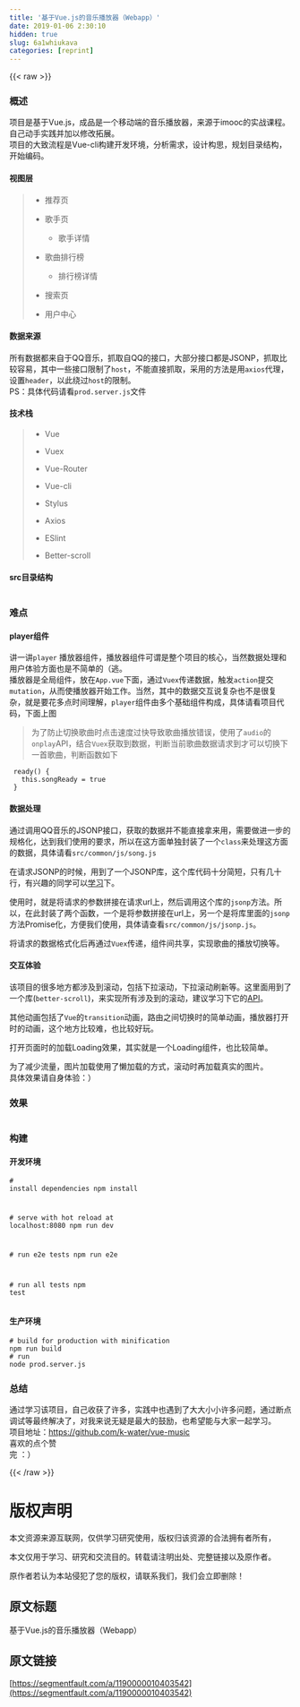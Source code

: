```yaml
---
title: '基于Vue.js的音乐播放器（Webapp）' 
date: 2019-01-06 2:30:10
hidden: true
slug: 6a1whiukava
categories: [reprint]
---
```


{{< raw >}}

                    
<h3 id="articleHeader0">概述</h3>
<p>项目是基于Vue.js，成品是一个移动端的音乐播放器，来源于imooc的实战课程。自己动手实践并加以修改拓展。<br>项目的大致流程是Vue-cli构建开发环境，分析需求，设计构思，规划目录结构，开始编码。</p>
<h4>视图层</h4>
<blockquote><ul>
<li><p>推荐页</p></li>
<li>
<p>歌手页</p>
<ul><li><p>歌手详情</p></li></ul>
</li>
<li>
<p>歌曲排行榜</p>
<ul><li><p>排行榜详情</p></li></ul>
</li>
<li><p>搜索页</p></li>
<li><p>用户中心</p></li>
</ul></blockquote>
<h4>数据来源</h4>
<p>所有数据都来自于QQ音乐，抓取自QQ的接口，大部分接口都是JSONP，抓取比较容易，其中一些接口限制了<code>host</code>，不能直接抓取，采用的方法是用<code>axios</code>代理，设置<code>header</code>，以此绕过<code>host</code>的限制。<br>PS：具体代码请看<code>prod.server.js</code>文件</p>
<h4>技术栈</h4>
<blockquote><ul>
<li><p>Vue</p></li>
<li><p>Vuex</p></li>
<li><p>Vue-Router</p></li>
<li><p>Vue-cli</p></li>
<li><p>Stylus</p></li>
<li><p>Axios</p></li>
<li><p>ESlint</p></li>
<li><p>Better-scroll</p></li>
</ul></blockquote>
<h4>src目录结构</h4>
<p><span class="img-wrap"><img data-src="/img/remote/1460000010403547" src="https://static.alili.tech/img/remote/1460000010403547" alt="" title="" style="cursor: pointer; display: inline;"></span></p>
<h3 id="articleHeader1">难点</h3>
<h4>player组件</h4>
<p>讲一讲<code>player</code>    播放器组件，播放器组件可谓是整个项目的核心，当然数据处理和用户体验方面也是不简单的（逃。<br>播放器是全局组件，放在<code>App.vue</code>下面，通过<code>Vuex</code>传递数据，触发<code>action</code>提交<code>mutation</code>，从而使播放器开始工作。当然，其中的数据交互说复杂也不是很复杂，就是要花多点时间理解，<code>player</code>组件由多个基础组件构成，具体请看项目代码，下面上图<br><span class="img-wrap"><img data-src="/img/remote/1460000010403548" src="https://static.alili.tech/img/remote/1460000010403548" alt="" title="" style="cursor: pointer;"></span></p>
<blockquote><p>为了防止切换歌曲时点击速度过快导致歌曲播放错误，使用了<code>audio</code>的<code>onplay</code>API，结合<code>Vuex</code>获取到数据，判断当前歌曲数据请求到才可以切换下一首歌曲，判断函数如下</p></blockquote>
<div class="widget-codetool" style="display:none;">
      <div class="widget-codetool--inner">
      <span class="selectCode code-tool" data-toggle="tooltip" data-placement="top" title="" data-original-title="全选"></span>
      <span type="button" class="copyCode code-tool" data-toggle="tooltip" data-placement="top" data-clipboard-text=" ready() {
   this.songReady = true
 }" title="" data-original-title="复制"></span>
      <span type="button" class="saveToNote code-tool" data-toggle="tooltip" data-placement="top" title="" data-original-title="放进笔记"></span>
      </div>
      </div><pre class="javascript hljs"><code class="javascript"> ready() {
   <span class="hljs-keyword">this</span>.songReady = <span class="hljs-literal">true</span>
 }</code></pre>
<h4>数据处理</h4>
<p>通过调用QQ音乐的JSONP接口，获取的数据并不能直接拿来用，需要做进一步的规格化，达到我们使用的要求，所以在这方面单独封装了一个<code>class</code>来处理这方面的数据，具体请看<code>src/common/js/song.js</code></p>
<p>在请求JSONP的时候，用到了一个JSONP库，这个库代码十分简短，只有几十行，有兴趣的同学可以<a href="https://github.com/webmodules/jsonp" rel="nofollow noreferrer" target="_blank">学习</a>下。</p>
<p>使用时，就是将请求的参数拼接在请求url上，然后调用这个库的<code>jsonp</code>方法。所以，在此封装了两个函数，一个是将参数拼接在url上，另一个是将库里面的<code>jsonp</code>方法Promise化，方便我们使用，具体请查看<code>src/common/js/jsonp.js</code>。</p>
<p>将请求的数据格式化后再通过<code>Vuex</code>传递，组件间共享，实现歌曲的播放切换等。</p>
<h4>交互体验</h4>
<p>该项目的很多地方都涉及到滚动，包括下拉滚动，下拉滚动刷新等。这里面用到了一个库(<code>better-scroll</code>)，来实现所有涉及到的滚动，建议学习下它的<a href="https://github.com/ustbhuangyi/better-scroll" rel="nofollow noreferrer" target="_blank">API</a>。</p>
<p>其他动画包括了<code>Vue</code>的<code>transition</code>动画，路由之间切换时的简单动画，播放器打开时的动画，这个地方比较难，也比较好玩。</p>
<p>打开页面时的加载Loading效果，其实就是一个Loading组件，也比较简单。</p>
<p>为了减少流量，图片加载使用了懒加载的方式，滚动时再加载真实的图片。<br>具体效果请自身体验：）</p>
<h3 id="articleHeader2">效果</h3>
<p><span class="img-wrap"><img data-src="/img/remote/1460000010403549" src="https://static.alili.tech/img/remote/1460000010403549" alt="" title="" style="cursor: pointer;"></span><br><span class="img-wrap"><img data-src="/img/remote/1460000010403550" src="https://static.alili.tech/img/remote/1460000010403550" alt="" title="" style="cursor: pointer;"></span><br><span class="img-wrap"><img data-src="/img/remote/1460000010403551" src="https://static.alili.tech/img/remote/1460000010403551" alt="" title="" style="cursor: pointer;"></span><br><span class="img-wrap"><img data-src="/img/remote/1460000010403552" src="https://static.alili.tech/img/remote/1460000010403552" alt="" title="" style="cursor: pointer;"></span></p>
<h3 id="articleHeader3">构建</h3>
<h4>开发环境</h4>
<div class="widget-codetool" style="display:none;">
      <div class="widget-codetool--inner">
      <span class="selectCode code-tool" data-toggle="tooltip" data-placement="top" title="" data-original-title="全选"></span>
      <span type="button" class="copyCode code-tool" data-toggle="tooltip" data-placement="top" data-clipboard-text="# install dependencies
npm install

# serve with hot reload at localhost:8080
npm run dev

# run e2e tests
npm run e2e

# run all tests
npm test" title="" data-original-title="复制"></span>
      <span type="button" class="saveToNote code-tool" data-toggle="tooltip" data-placement="top" title="" data-original-title="放进笔记"></span>
      </div>
      </div><pre class="bash hljs"><code class="bash"><span class="hljs-comment"># install dependencies</span>
npm install

<span class="hljs-comment"># serve with hot reload at localhost:8080</span>
npm run dev

<span class="hljs-comment"># run e2e tests</span>
npm run e2e

<span class="hljs-comment"># run all tests</span>
npm <span class="hljs-built_in">test</span></code></pre>
<h4>生产环境</h4>
<div class="widget-codetool" style="display:none;">
      <div class="widget-codetool--inner">
      <span class="selectCode code-tool" data-toggle="tooltip" data-placement="top" title="" data-original-title="全选"></span>
      <span type="button" class="copyCode code-tool" data-toggle="tooltip" data-placement="top" data-clipboard-text="# build for production with minification
npm run build
# run
node prod.server.js" title="" data-original-title="复制"></span>
      <span type="button" class="saveToNote code-tool" data-toggle="tooltip" data-placement="top" title="" data-original-title="放进笔记"></span>
      </div>
      </div><pre class="bash hljs"><code class="bash"><span class="hljs-comment"># build for production with minification</span>
npm run build
<span class="hljs-comment"># run</span>
node prod.server.js</code></pre>
<h3 id="articleHeader4">总结</h3>
<p>通过学习该项目，自己收获了许多，实践中也遇到了大大小小许多问题，通过断点调试等最终解决了，对我来说无疑是最大的鼓励，也希望能与大家一起学习。<br>项目地址：<a href="https://github.com/k-water/vue-music" rel="nofollow noreferrer" target="_blank">https://github.com/k-water/vue-music</a><br>喜欢的点个赞<br>完 ：）</p>

                
{{< /raw >}}

# 版权声明
本文资源来源互联网，仅供学习研究使用，版权归该资源的合法拥有者所有，

本文仅用于学习、研究和交流目的。转载请注明出处、完整链接以及原作者。

原作者若认为本站侵犯了您的版权，请联系我们，我们会立即删除！

## 原文标题
基于Vue.js的音乐播放器（Webapp）

## 原文链接
[https://segmentfault.com/a/1190000010403542](https://segmentfault.com/a/1190000010403542)

